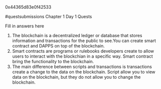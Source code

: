 0x44365d83e0f42533

#questsubmissions
Chapter 1 Day 1 Quests

Fill in answers here
1) The blockchain is a decentralized ledger or database that stores information and transactions for the public to see.You can create smart contract and DAPPS on top of the blockchain. 
2) Smart contracts are programs or rulebooks developers create to allow users to interact with the blockchian in a specific way. Smart contract bring the functionality to the blockchain. 
3) The main difference between scripts and transactions is transactions create a change to the data on the blockchain. Script allow you to view data on the blockchain, but they do not allow you to change the blockchain.  
